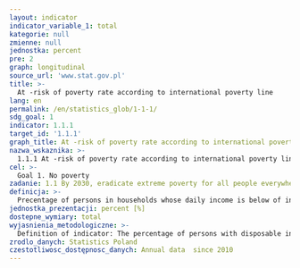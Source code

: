 ```yaml
---
layout: indicator
indicator_variable_1: total
kategorie: null
zmienne: null
jednostka: percent
pre: 2
graph: longitudinal
source_url: 'www.stat.gov.pl'
title: >-
  At -risk of poverty rate according to international poverty line
lang: en
permalink: /en/statistics_glob/1-1-1/
sdg_goal: 1
indicator: 1.1.1
target_id: '1.1.1'
graph_title: At -risk of poverty rate according to international poverty line
nazwa_wskaznika: >-
  1.1.1 At -risk of poverty rate according to international poverty line
cel: >-
  Goal 1. No poverty
zadanie: 1.1 By 2030, eradicate extreme poverty for all people everywhere, currently measured as people living on less than $1.25 a day
definicja: >-
  Precentage of persons in households whose daily income is below of international poverty threshold (i.e. $1.9 daily).
jednostka_prezentacji: percent [%]
dostepne_wymiary: total
wyjasnienia_metodologiczne: >-
  Definition of indicator: The percentage of persons with disposable income lower than international poverty threshold, which is defined as daily disposable income in the amount of $ 1.9.Aiming at elimination of differences in measuring poverty of people living in different countries purchasing power parities (PPP) were used.PPPs are types of currency exchange rates that are used to convert economic indicators expressed in local currencies to a common conventional currency.As the socio-economic realities evolve, the international poverty line has to be periodically updated.The current threshold was set in October 2015. Prior to that, in the 2008 update the World Bank set the international poverty line at $1.25.
zrodlo_danych: Statistics Poland
czestotliwosc_dostępnosc_danych: Annual data  since 2010
---
```

